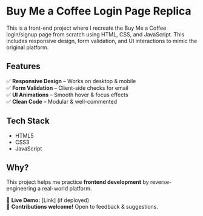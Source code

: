 # Buy Me a Coffee Login Page Replica  

This is a front-end project where I recreate the Buy Me a Coffee login/signup page from scratch using HTML, CSS, and JavaScript. This includes responsive design, form validation, and UI interactions to mimic the original platform.  

## Features  
✅ **Responsive Design** – Works on desktop & mobile  
✅ **Form Validation** – Client-side checks for email  
✅ **UI Animations** – Smooth hover & focus effects  
✅ **Clean Code** – Modular & well-commented  

## Tech Stack  
- HTML5  
- CSS3  
- JavaScript 

## Why?  
This project helps me practice **frontend development** by reverse-engineering a real-world platform.  

🚀 **Live Demo:** [Link] (if deployed)  
🔧 **Contributions welcome!** Open to feedback & suggestions.
